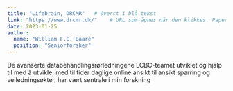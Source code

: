 ```yaml
---
title: "Lifebrain, DRCMR"   # Øverst i blå tekst
link: "https://www.drcmr.dk/"    # URL som åpnes når den klikkes. Paper eller prosjektside.
date: 2023-01-25
author: 
  name: "William F.C. Baaré"
  position: "Seniorforsker"
---
```


De avanserte databehandlingsrørledningene LCBC-teamet utviklet og hjalp til med å utvikle, med til tider daglige online ansikt til ansikt sparring og veiledningsøkter, har vært sentrale i min forskning
